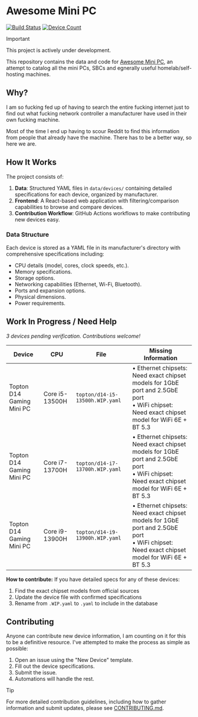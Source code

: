 # Awesome Mini PC
[![Build Status](https://github.com/monstermuffin/awesome-mini-pcs/actions/workflows/build-deploy.yml/badge.svg)](https://github.com/monstermuffin/awesome-mini-pcs/actions/workflows/build-deploy.yml)
[![Device Count](https://img.shields.io/badge/dynamic/json?url=https%3A%2F%2Fawesomeminipc.com%2Fstats.json&query=%24.deviceCount&label=devices&color=blue)](https://github.com/monstermuffin/awesome-mini-pcs/tree/main/data/devices)

> [!IMPORTANT]  
> This project is actively under development.

This repository contains the data and code for [Awesome Mini PC](https://awesomeminipc.com), an attempt to catalog all the mini PCs, SBCs and egnerally useful homelab/self-hosting machines.

## Why?
I am so fucking fed up of having to search the entire fucking internet just to find out what fucking network controller a manufacturer have used in their own fucking machine. 

Most of the time I end up having to scour Reddit to find this information from people that already have the machine. There has to be a better way, so here we are.

## How It Works
The project consists of:

1. **Data**: Structured YAML files in `data/devices/` containing detailed specifications for each device, organized by manufacturer.
2. **Frontend**: A React-based web application with filtering/comparison capabilities to browse and compare devices.
3. **Contribution Workflow**: GitHub Actions workflows to make contributing new devices easy.

### Data Structure
Each device is stored as a YAML file in its manufacturer's directory with comprehensive specifications including:
- CPU details (model, cores, clock speeds, etc.).
- Memory specifications.
- Storage options.
- Networking capabilities (Ethernet, Wi-Fi, Bluetooth).
- Ports and expansion options.
- Physical dimensions.
- Power requirements.

<!-- WIP_DEVICES_START -->
## Work In Progress / Need Help

*3 devices pending verification. Contributions welcome!*

| Device | CPU | File | Missing Information |
|--------|-----|------|--------------------|
| Topton D14 Gaming Mini PC | Core i5-13500H | `topton/d14-i5-13500h.WIP.yaml` | • Ethernet chipsets: Need exact chipset models for 1GbE port and 2.5GbE port<br>• WiFi chipset: Need exact chipset model for WiFi 6E + BT 5.3 |
| Topton D14 Gaming Mini PC | Core i7-13700H | `topton/d14-i7-13700h.WIP.yaml` | • Ethernet chipsets: Need exact chipset models for 1GbE port and 2.5GbE port<br>• WiFi chipset: Need exact chipset model for WiFi 6E + BT 5.3 |
| Topton D14 Gaming Mini PC | Core i9-13900H | `topton/d14-i9-13900h.WIP.yaml` | • Ethernet chipsets: Need exact chipset models for 1GbE port and 2.5GbE port<br>• WiFi chipset: Need exact chipset model for WiFi 6E + BT 5.3 |

**How to contribute:** If you have detailed specs for any of these devices:
1. Find the exact chipset models from official sources
2. Update the device file with confirmed specifications  
3. Rename from `.WIP.yaml` to `.yaml` to include in the database

<!-- WIP_DEVICES_END -->

## Contributing
Anyone can contribute new device information, I am counting on it for this to be a definitive resource. I've attempted to make the process as simple as possible:

1. Open an issue using the "New Device" template.
2. Fill out the device specifications.
3. Submit the issue.
4. Automations will handle the rest.

> [!TIP]
> For more detailed contribution guidelines, including how to gather information and submit updates, please see [CONTRIBUTING.md](CONTRIBUTING.md).
